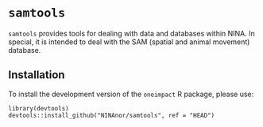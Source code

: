 # `samtools`

`samtools` provides tools for dealing with data and databases within NINA. In special,
it is intended to deal with the SAM (spatial and animal movement) database.

## Installation

To install the development version of the `oneimpact` R package, please use:

```
library(devtools)
devtools::install_github("NINAnor/samtools", ref = "HEAD")
```
